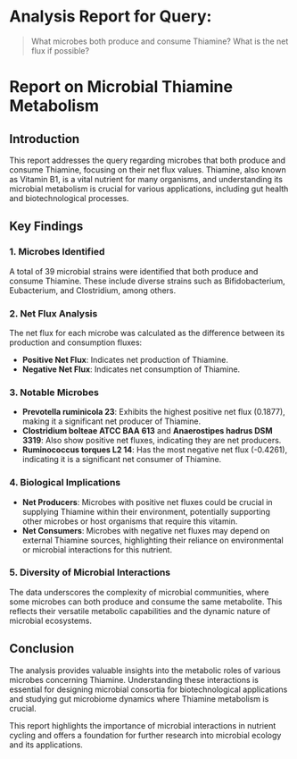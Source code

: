 # Analysis Report for Query:

> What microbes both produce and consume Thiamine? What is the net flux if possible?

# Report on Microbial Thiamine Metabolism

## Introduction
This report addresses the query regarding microbes that both produce and consume Thiamine, focusing on their net flux values. Thiamine, also known as Vitamin B1, is a vital nutrient for many organisms, and understanding its microbial metabolism is crucial for various applications, including gut health and biotechnological processes.

## Key Findings

### 1. Microbes Identified
A total of 39 microbial strains were identified that both produce and consume Thiamine. These include diverse strains such as Bifidobacterium, Eubacterium, and Clostridium, among others.

### 2. Net Flux Analysis
The net flux for each microbe was calculated as the difference between its production and consumption fluxes:
- **Positive Net Flux**: Indicates net production of Thiamine.
- **Negative Net Flux**: Indicates net consumption of Thiamine.

### 3. Notable Microbes
- **Prevotella ruminicola 23**: Exhibits the highest positive net flux (0.1877), making it a significant net producer of Thiamine.
- **Clostridium bolteae ATCC BAA 613** and **Anaerostipes hadrus DSM 3319**: Also show positive net fluxes, indicating they are net producers.
- **Ruminococcus torques L2 14**: Has the most negative net flux (-0.4261), indicating it is a significant net consumer of Thiamine.

### 4. Biological Implications
- **Net Producers**: Microbes with positive net fluxes could be crucial in supplying Thiamine within their environment, potentially supporting other microbes or host organisms that require this vitamin.
- **Net Consumers**: Microbes with negative net fluxes may depend on external Thiamine sources, highlighting their reliance on environmental or microbial interactions for this nutrient.

### 5. Diversity of Microbial Interactions
The data underscores the complexity of microbial communities, where some microbes can both produce and consume the same metabolite. This reflects their versatile metabolic capabilities and the dynamic nature of microbial ecosystems.

## Conclusion
The analysis provides valuable insights into the metabolic roles of various microbes concerning Thiamine. Understanding these interactions is essential for designing microbial consortia for biotechnological applications and studying gut microbiome dynamics where Thiamine metabolism is crucial.

This report highlights the importance of microbial interactions in nutrient cycling and offers a foundation for further research into microbial ecology and its applications.